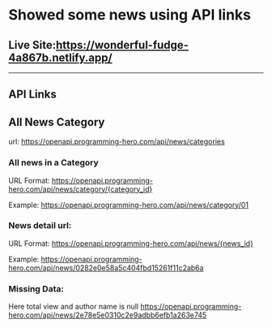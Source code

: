 # Showed some news using API links
## Live Site:https://wonderful-fudge-4a867b.netlify.app/


----------------

## API Links

## All News Category
url: https://openapi.programming-hero.com/api/news/categories

### All news in a Category
URL Format: https://openapi.programming-hero.com/api/news/category/{category_id} 

Example: https://openapi.programming-hero.com/api/news/category/01


### News detail url:
URL Format:  https://openapi.programming-hero.com/api/news/{news_id} 


Example: https://openapi.programming-hero.com/api/news/0282e0e58a5c404fbd15261f11c2ab6a

### Missing Data: 
Here total view and author name is null
https://openapi.programming-hero.com/api/news/2e78e5e0310c2e9adbb6efb1a263e745 
